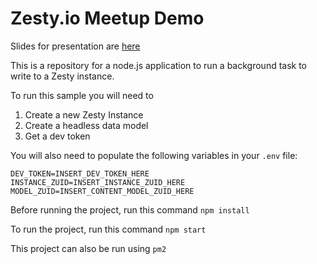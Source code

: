 # Zesty.io Meetup Demo

Slides for presentation are [here](https://drive.google.com/file/d/1W2GLPUQV8vcIzTJcQVNarJfnbMhJvBxE/view?usp=sharing) 

This is a repository for a node.js application to run a background task to write to a Zesty instance.

To run this sample you will need to
1. Create a new Zesty Instance
2. Create a headless data model
3. Get a dev token

You will also need to populate the following variables in your `.env` file:

```
DEV_TOKEN=INSERT_DEV_TOKEN_HERE
INSTANCE_ZUID=INSERT_INSTANCE_ZUID_HERE
MODEL_ZUID=INSERT_CONTENT_MODEL_ZUID_HERE
```

Before running the project, run this command `npm install`

To run the project, run this command `npm start`

This project can also be run using `pm2`
